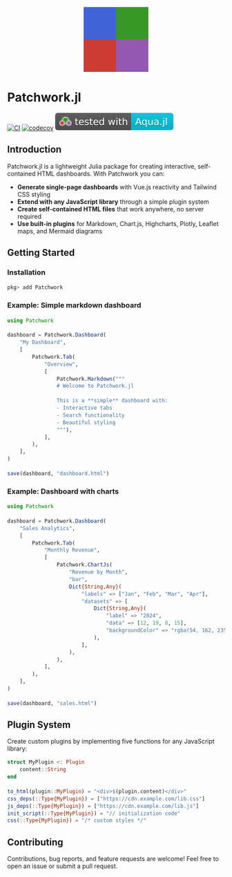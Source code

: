 <div align="center"><img src="/docs/src/assets/logo.svg" width=150px alt="Patchwork.jl"></img></div>

# Patchwork.jl

[![CI](https://github.com/raphasampaio/Patchwork.jl/actions/workflows/CI.yml/badge.svg)](https://github.com/raphasampaio/Patchwork.jl/actions/workflows/CI.yml)
[![codecov](https://codecov.io/gh/raphasampaio/Patchwork.jl/graph/badge.svg?token=Qkg4DKh6HJ)](https://codecov.io/gh/raphasampaio/Patchwork.jl)
[![Aqua](https://raw.githubusercontent.com/JuliaTesting/Aqua.jl/master/badge.svg)](https://github.com/JuliaTesting/Aqua.jl)

## Introduction

Patchwork.jl is a lightweight Julia package for creating interactive, self-contained HTML dashboards. With Patchwork you can:

- **Generate single-page dashboards** with Vue.js reactivity and Tailwind CSS styling
- **Extend with any JavaScript library** through a simple plugin system
- **Create self-contained HTML files** that work anywhere, no server required
- **Use built-in plugins** for Markdown, Chart.js, Highcharts, Plotly, Leaflet maps, and Mermaid diagrams

## Getting Started

### Installation

```julia
pkg> add Patchwork
```

### Example: Simple markdown dashboard

```julia
using Patchwork

dashboard = Patchwork.Dashboard(
    "My Dashboard",
    [
        Patchwork.Tab(
            "Overview",
            [
                Patchwork.Markdown("""
                # Welcome to Patchwork.jl

                This is a **simple** dashboard with:
                - Interactive tabs
                - Search functionality
                - Beautiful styling
                """),
            ],
        ),
    ],
)

save(dashboard, "dashboard.html")
```

### Example: Dashboard with charts

```julia
using Patchwork

dashboard = Patchwork.Dashboard(
    "Sales Analytics",
    [
        Patchwork.Tab(
            "Monthly Revenue",
            [
                Patchwork.ChartJs(
                    "Revenue by Month",
                    "bar",
                    Dict{String,Any}(
                        "labels" => ["Jan", "Feb", "Mar", "Apr"],
                        "datasets" => [
                            Dict{String,Any}(
                                "label" => "2024",
                                "data" => [12, 19, 8, 15],
                                "backgroundColor" => "rgba(54, 162, 235, 0.5)",
                            ),
                        ],
                    ),
                ),
            ],
        ),
    ],
)

save(dashboard, "sales.html")
```

## Plugin System

Create custom plugins by implementing five functions for any JavaScript library:

```julia
struct MyPlugin <: Plugin
    content::String
end

to_html(plugin::MyPlugin) = "<div>$(plugin.content)</div>"
css_deps(::Type{MyPlugin}) = ["https://cdn.example.com/lib.css"]
js_deps(::Type{MyPlugin}) = ["https://cdn.example.com/lib.js"]
init_script(::Type{MyPlugin}) = "// initialization code"
css(::Type{MyPlugin}) = "/* custom styles */"
```

## Contributing

Contributions, bug reports, and feature requests are welcome! Feel free to open an issue or submit a pull request.
